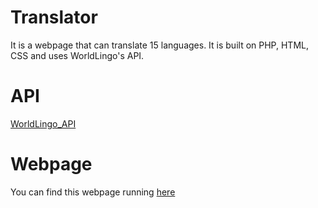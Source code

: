 # Translator
It is a webpage that can translate 15 languages. It is built on PHP, HTML, CSS and uses WorldLingo's API. 

# API
[WorldLingo_API](http://www.worldlingo.com/en/products/worldlingo_api.html)

# Webpage
You can find this webpage running [here](http://www.vinayak.16mb.com/translator.php)
